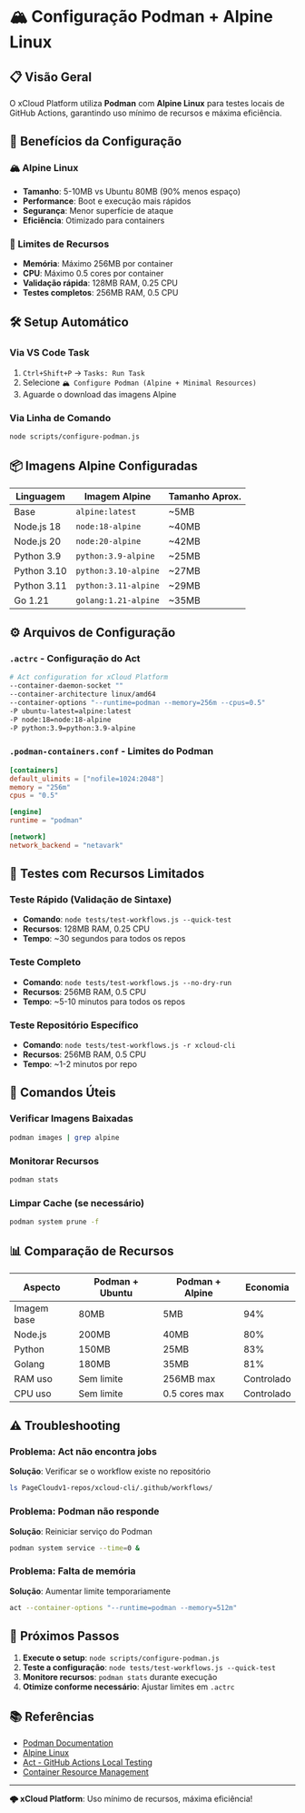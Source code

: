 # 🏔️ Configuração Podman + Alpine Linux

## 📋 Visão Geral

O xCloud Platform utiliza **Podman** com **Alpine Linux** para testes locais de GitHub Actions, garantindo uso mínimo de recursos e máxima eficiência.

## 🎯 Benefícios da Configuração

### **🏔️ Alpine Linux**
- **Tamanho**: 5-10MB vs Ubuntu 80MB (90% menos espaço)
- **Performance**: Boot e execução mais rápidos
- **Segurança**: Menor superfície de ataque
- **Eficiência**: Otimizado para containers

### **🧠 Limites de Recursos**
- **Memória**: Máximo 256MB por container
- **CPU**: Máximo 0.5 cores por container
- **Validação rápida**: 128MB RAM, 0.25 CPU
- **Testes completos**: 256MB RAM, 0.5 CPU

## 🛠️ Setup Automático

### **Via VS Code Task**
1. `Ctrl+Shift+P` → `Tasks: Run Task`
2. Selecione `🏔️ Configure Podman (Alpine + Minimal Resources)`
3. Aguarde o download das imagens Alpine

### **Via Linha de Comando**
```bash
node scripts/configure-podman.js
```

## 📦 Imagens Alpine Configuradas

| Linguagem | Imagem Alpine | Tamanho Aprox. |
|-----------|---------------|----------------|
| Base | `alpine:latest` | ~5MB |
| Node.js 18 | `node:18-alpine` | ~40MB |
| Node.js 20 | `node:20-alpine` | ~42MB |
| Python 3.9 | `python:3.9-alpine` | ~25MB |
| Python 3.10 | `python:3.10-alpine` | ~27MB |
| Python 3.11 | `python:3.11-alpine` | ~29MB |
| Go 1.21 | `golang:1.21-alpine` | ~35MB |

## ⚙️ Arquivos de Configuração

### **`.actrc`** - Configuração do Act
```bash
# Act configuration for xCloud Platform
--container-daemon-socket ""
--container-architecture linux/amd64
--container-options "--runtime=podman --memory=256m --cpus=0.5"
-P ubuntu-latest=alpine:latest
-P node:18=node:18-alpine
-P python:3.9=python:3.9-alpine
```

### **`.podman-containers.conf`** - Limites do Podman
```toml
[containers]
default_ulimits = ["nofile=1024:2048"]
memory = "256m"
cpus = "0.5"

[engine]
runtime = "podman"

[network]
network_backend = "netavark"
```

## 🧪 Testes com Recursos Limitados

### **Teste Rápido (Validação de Sintaxe)**
- **Comando**: `node tests/test-workflows.js --quick-test`
- **Recursos**: 128MB RAM, 0.25 CPU
- **Tempo**: ~30 segundos para todos os repos

### **Teste Completo**
- **Comando**: `node tests/test-workflows.js --no-dry-run`
- **Recursos**: 256MB RAM, 0.5 CPU
- **Tempo**: ~5-10 minutos para todos os repos

### **Teste Repositório Específico**
- **Comando**: `node tests/test-workflows.js -r xcloud-cli`
- **Recursos**: 256MB RAM, 0.5 CPU
- **Tempo**: ~1-2 minutos por repo

## 🔧 Comandos Úteis

### **Verificar Imagens Baixadas**
```bash
podman images | grep alpine
```

### **Monitorar Recursos**
```bash
podman stats
```

### **Limpar Cache (se necessário)**
```bash
podman system prune -f
```

## 📊 Comparação de Recursos

| Aspecto | Podman + Ubuntu | Podman + Alpine | Economia |
|---------|----------------|-----------------|----------|
| Imagem base | 80MB | 5MB | 94% |
| Node.js | 200MB | 40MB | 80% |
| Python | 150MB | 25MB | 83% |
| Golang | 180MB | 35MB | 81% |
| RAM uso | Sem limite | 256MB max | Controlado |
| CPU uso | Sem limite | 0.5 cores max | Controlado |

## ⚠️ Troubleshooting

### **Problema: Act não encontra jobs**
**Solução**: Verificar se o workflow existe no repositório
```bash
ls PageCloudv1-repos/xcloud-cli/.github/workflows/
```

### **Problema: Podman não responde**
**Solução**: Reiniciar serviço do Podman
```bash
podman system service --time=0 &
```

### **Problema: Falta de memória**
**Solução**: Aumentar limite temporariamente
```bash
act --container-options "--runtime=podman --memory=512m"
```

## 🚀 Próximos Passos

1. **Execute o setup**: `node scripts/configure-podman.js`
2. **Teste a configuração**: `node tests/test-workflows.js --quick-test`
3. **Monitore recursos**: `podman stats` durante execução
4. **Otimize conforme necessário**: Ajustar limites em `.actrc`

## 📚 Referências

- [Podman Documentation](https://docs.podman.io/)
- [Alpine Linux](https://alpinelinux.org/)
- [Act - GitHub Actions Local Testing](https://github.com/nektos/act)
- [Container Resource Management](https://docs.podman.io/en/latest/markdown/podman-run.1.html#resource-options)

---

**🌩️ xCloud Platform**: Uso mínimo de recursos, máxima eficiência!